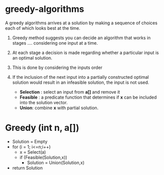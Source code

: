 # greedy-algorithms
 A greedy algorithms arrives at a solution by making a sequence of choices each of which looks best at the time.
 
1. Greedy method suggests you can decide an algorithm that works in stages .... considering one input at a time.
2. At  each stage a decision is made regarding whether a particular input is an optimal solution.
3. This is done by considering the inputs order
4. If the inclusion of the next input into a partially constructed optimal solution would result in an infeasible solution, the input is not used.
   
    - **Selection** : select an input from **a[]** and remove it 
    - **Feasible** : a predicate function that determines if **x** can be included into the solution vector. 
    - **Union**: combine **x** with partial solution.

# Greedy (int n, a[])
  - Solution = Empty
  - for (i = 1; i<=n;i++)
    - x = Select(a)
    - if (Feasible(Solution,x))
      - Solution = Union(Solution,x)
  - return Solution
 